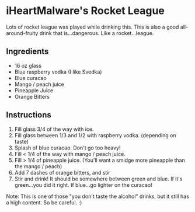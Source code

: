 # iHeartMalware's Rocket League

Lots of rocket league was played while drinking this. This is also a
good all-around-fruity drink that is...dangerous. Like a
rocket...league.

## Ingredients

- 16 oz glass
- Blue raspberry vodka (I like Svedka)
- Blue curacao
- Mango / peach juice
- Pineapple Juice
- Orange Bitters

## Instructions

1. Fill glass 3/4 of the way with ice.
2. Fill glass between 1/3 and 1/2 with raspberry vodka. (depending on
 taste)
3. Splash of blue curacao. Don't go too heavy!
4. Fill \< 1/4 of the way with mango / peach juice.
5. Fill \> 1/4 of pineapple juice. (You'll want a smidge more pineapple
 than the mango / peach)
6. Add 7 dashes of orange bitters, and stir
7. Stir and drink! It should be somewhere between green and blue. If
 it's green...you did it right. If blue...go lighter on the curacao!

Note: This is one of those "you don't taste the alcohol" drinks, but it
still has a high content. So be careful. :)

